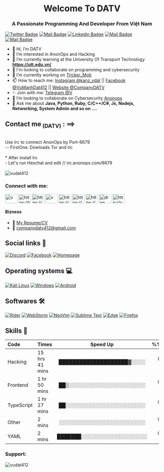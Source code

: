 <h1 align="center"&text_color=DC143C>Welcome To DATV</h1>
<h3 align="center">A Passionate Programming And Developer From Việt Nam</h3>

[![Twitter Badge](https://img.shields.io/badge/DATV_Pro-1ca0f1?style=flat&labelColor=1ca0f1&logo=twitter&logoColor=white&link=https://twitter.com/Ipenywis)](https://twitter.com/WhoAmI43326513) [![Mail Badge](https://img.shields.io/badge/-CoderOne-e74c3c?style=flat&labelColor=e74c3c&logo=youtube&logoColor=white)](https://www.youtube.com/channel/UCYBs7r2XzwiEfvuZ33g7ymg) [![Linkedin Badge](https://img.shields.io/badge/V-DATV-0e76a8?style=flat&labelColor=0e76a8&logo=linkedin&logoColor=white)](https://www.linkedin.com/in/v%C5%A9-%C4%91%E1%BA%A1t-24298a201/) [![Mail Badge](https://img.shields.io/badge/kanz_vdat-e84393?style=flat&labelColor=e84393&logo=instagram&logoColor=white)](https://www.instagram.com/kanz_vdat) [![Mail Badge](https://img.shields.io/badge/Company-DATV-c0392b?style=flat&labelColor=c0392b&logo=gmail&logoColor=white)](mailto:companydatv412@gmail.com)

- 👋 Hi, I’m DATV<br>
- 👀 I’m interested in AnonOps and Hacking<br>
- 🌱 I’m currently learning at the University Of Transport Technology **https://utt.edu.vn/** <br>
- 💞️ I'm looking to collaborate on programming and cybersecurity<br>
- 🔭 I’m currently working on [Tricker_Mob](http://churongcondatv.42web.io/)
- 📫 How to reach me: [Instagram @kanz_vdat](https://www.instagram.com/kanz_vdat/) || [Facebook @VuManhDat412](https://www.facebook.com/VuManhDat412/) ||
[Website @CompanyDATV](http://churongcondatv.42web.io/)<br>
- ✨ Join with me: [Telegram @V](https://t.me/underworldMom)<br>
- 👯 I’m looking to collaborate on Cybersecurity [Anonops](https://webchat.anonops.com/)
- 💬 Ask me about **Java, Python, Ruby, C/C++/C#, Js, Nodejs, Networking, System Admin and so on ....**
<h2>Contact me<sub> (DATV)</sub> : ==></h2><br>
Use Irc to connect AnonOps by Port-6679 <br>
-- FirstOne: Dowloads Tor and Irc <br> <br>
* After install Irc<br>
- Let's run Hexchat and edit // irc.anonops.com/6679 <br><br>
<img align="center" src="https://github-readme-stats.vercel.app/api?username=vudat412&&show_icons=true&locale=en&title_color=ffffff&icon_color=bb2acf&text_color=daf7dc&bg_color=151515" alt="vudat412" />


<h3 align="left">Connect with me:</h3>
<p align="left">
<a href="https://dev.to/v" target="blank"><img align="center" src="https://cdn.jsdelivr.net/npm/simple-icons@3.0.1/icons/dev-dot-to.svg" alt="v" height="30" width="40" /></a>
<a href="https://twitter.com/https://twitter.com/whoami43326513" target="blank"><img align="center" src="https://cdn.jsdelivr.net/npm/simple-icons@3.0.1/icons/twitter.svg" alt="https://twitter.com/whoami43326513" height="30" width="40" /></a>
<a href="https://linkedin.com/in/https://www.linkedin.com/in/v%c5%a9-%c4%91%e1%ba%a1t-24298a201/" target="blank"><img align="center" src="https://cdn.jsdelivr.net/npm/simple-icons@3.0.1/icons/linkedin.svg" alt="https://www.linkedin.com/in/v%c5%a9-%c4%91%e1%ba%a1t-24298a201/" height="30" width="40" /></a>
<a href="https://codesandbox.com/v" target="blank"><img align="center" src="https://cdn.jsdelivr.net/npm/simple-icons@3.0.1/icons/codesandbox.svg" alt="v" height="30" width="40" /></a>
<a href="https://www.facebook.com/vumanhdat412/" target="blank"><img align="center" src="https://cdn.jsdelivr.net/npm/simple-icons@3.0.1/icons/facebook.svg" alt="https://www.facebook.com/vumanhdat412/" height="30" width="40" /></a>
<a href="https://instagram.com/https://www.instagram.com/kanz_vdat/" target="blank"><img align="center" src="https://cdn.jsdelivr.net/npm/simple-icons@3.0.1/icons/instagram.svg" alt="https://www.instagram.com/kanz_vdat/" height="30" width="40" /></a>
<a href="https://www.youtube.com/c/https://www.youtube.com/channel/ucybs7r2xzwiefvuz33g7ymg" target="blank"><img align="center" src="https://cdn.jsdelivr.net/npm/simple-icons@3.0.1/icons/youtube.svg" alt="https://www.youtube.com/channel/ucybs7r2xzwiefvuz33g7ymg" height="30" width="40" /></a>
<a href="https://discord.gg/drag sanders#4519" target="blank"><img align="center" src="https://cdn.jsdelivr.net/npm/simple-icons@3.0.1/icons/discord.svg" alt="drag sanders#4519" height="30" width="40" /></a>
<a href="/http://churongcondatv.42web.io/" target="blank"><img align="center" src="https://cdn.jsdelivr.net/npm/simple-icons@3.0.1/icons/rss.svg" alt="http://churongcondatv.42web.io/" height="30" width="40" /></a>
</p>

#### Bizness
- :paperclip: [My Resume/CV](http://churongcondatv.42web.io/About/CV.html)
- :email: companydatv412@gmail.com


## Social links 🤝
[![Discord](https://img.shields.io/badge/Discord-7289DA?style=for-the-badge&logo=discord&logoColor=white "Discord")](https://discord.com/users/848850713311707157)
[![Facebook](https://img.shields.io/badge/Facebook-1877F2?style=for-the-badge&logo=facebook&logoColor=white "Facebook")](https://www.facebook.com/VuManhDat412/)
[![Homepage](https://img.shields.io/badge/Homepage-41BDF5?style=for-the-badge&logo=Home%20Assistant%20Community%20Store&logoColor=white "Homepage")](http://churongcondatv.42web.io/?i=1)

## Operating systems 💻
[![Kali Linux](https://img.shields.io/badge/Kali_Linux-1793D1?style=for-the-badge&logo=arch-linux&logoColor=white "Arch Linux")](https://www.kali.org/features/)
[![Windows](https://img.shields.io/badge/Windows-0078D6?style=for-the-badge&logo=windows&logoColor=white "Windows 10")](#)
[![Android](https://img.shields.io/badge/Android-3DDC84?style=for-the-badge&logo=android&logoColor=white "Android")](https://www.android.com/)

## Softwares 🛠
[![Rider](https://img.shields.io/badge/Rider-000000?style=for-the-badge&logo=Rider&logoColor=white "Rider")](https://www.jetbrains.com/rider/)
[![WebStorm](https://img.shields.io/badge/WebStorm-000000?style=for-the-badge&logo=WebStorm&logoColor=white "WebStorm")](https://www.jetbrains.com/webstorm/)
[![NeoVim](https://img.shields.io/badge/NeoVim-57A143?style=for-the-badge&logo=NeoVim&logoColor=white "NeoVim")](https://neovim.io/)
[![Sublime Text](https://img.shields.io/badge/Sublime_Text-FF9800?style=for-the-badge&logo=Sublime%20Text&logoColor=white "Sublime Text")](https://www.sublimetext.com/)
[![Edge](https://img.shields.io/badge/Edge-0078D7?style=for-the-badge&logo=microsoft%20edge&logoColor=white "Microsoft Edge")](https://www.microsoft.com/edge)
[![Firefox](https://img.shields.io/badge/Firefox-FF7139?style=for-the-badge&logo=firefox%20browser&logoColor=white "Mozilla Firefox")](https://www.mozilla.org/firefox)

## Skills 🚀

|Code|Times|Speed Up|%%%%|
|:-----|:-----|:-----:|------:|
|Hacking   |15 hrs 41 mins  |████████████████████▓░░░░   |82.29 %| 
|Frontend         |1 hr 50 mins    |██▒░░░░░░░░░░░░░░░░░░░░░░   |09.61 %| 
|TypeScript     |1 hr 27 mins    |██░░░░░░░░░░░░░░░░░░░░░░░   |07.63 %| 
|Other        |2 mins          |░░░░░░░░░░░░░░░░░░░░░░░░░   |00.25 %| 
|YAML         |2 mins          |███████░░░░░░░░░░░░░░░░░░░   |00.19 %| 

<h3 align="left">Support:</h3>
<p><img align="left" src="https://github-readme-streak-stats.herokuapp.com/?user=vudat412&" alt="vudat412" /></p>
